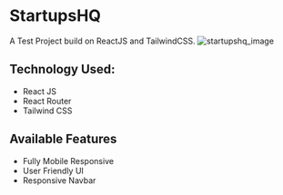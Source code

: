 # StartupsHQ

A Test Project build on ReactJS and TailwindCSS.
![startupshq_image](https://i.ibb.co/dpwF9jX/Screenshot-3.png)

## Technology Used:

- React JS
- React Router
- Tailwind CSS

## Available Features

- Fully Mobile Responsive
- User Friendly UI
- Responsive Navbar

